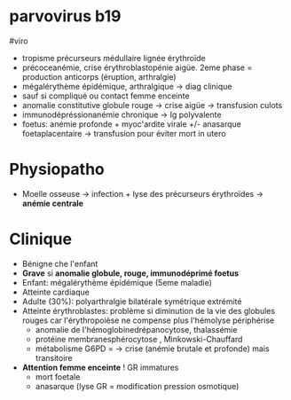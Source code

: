 # parvovirus b19
#viro 


- tropisme précurseurs médullaire lignée érythroïde 
- précoceanémie, crise érythroblastopénie aigüe. 2eme phase = production anticorps (éruption, arthralgie) 
- mégalérythème épidémique, arthralgique -> diag clinique 
- sauf si compliqué ou contact femme enceinte 
- anomalie constitutive globule rouge -> crise aigüe -> transfusion culots 
- immunodépréssionanémie chronique -> Ig polyvalente 
- foetus: anémie profonde + myoc'ardite virale +/- anasarque
  foetaplacentaire -> transfusion pour éviter mort in utero 


# Physiopatho


- Moelle osseuse -> infection + lyse des précurseurs érythroïdes -> **anémie centrale** 


# Clinique


- Bénigne che l'enfant 
- **Grave** si **anomalie globule, rouge, immunodéprimé foetus** 
- Enfant: mégalérythème épidémique (5eme maladie) 
- Atteinte cardiaque 
- Adulte (30%): polyarthralgie bilatérale symétrique extrémité 
- Atteinte érythroblastes: problème si diminution de la vie des globules rouges car l'érythropoièse ne compense plus l'hémolyse périphérise 
    - anomalie de l'hémoglobinedrépanocytose, thalassémie 
    - protéine membranesphérocytose , Minkowski-Chauffard 
    - métabolisme G6PD = -> crise (anémie brutale et profonde) mais transitoire 
- **Attention femme enceinte** ! GR immatures 
    - mort foetale 
    - anasarque (lyse GR = modification pression osmotique) 


